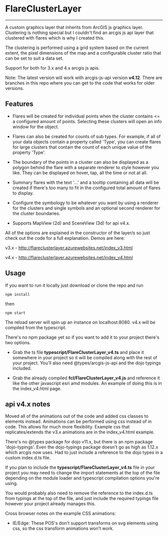 # FlareClusterLayer


----------------------------------------------------------------------------------------
A custom graphics layer that inherits from ArcGIS js graphics layer. Clustering is nothing special but I couldn't find an arcgis js api layer that clustered with flares which is why I created this.

The clustering is performed using a grid system based on the current extent, the pixel dimensions of the map and a configurable cluster ratio that can be set to suit a data set.

Support for both for 3.x and 4.x arcgis js apis.

Note: The latest version will work with arcgis-js-api version **v4.12**. There are branches in this repo where you can get to the code that works for older versions.

## Features

- Flares will be created for individual points when the cluster contains <= a configured amount of points. Selecting these clusters will open an info window for the object.

- Flares can also be created for counts of sub types. For example, if all of your data objects contain a property called 'Type', you can create flares for large clusters that contain the count of each unique value of the property 'Type'.

- The boundary of the points in a cluster can also be displayed as a polygon behind the flare with a separate renderer to style however you like. They can be displayed on hover, tap, all the time or not at all.

- Summary flares with the text '...' and a tooltip containing all data will be created if there's too many to fit in the configured total amount of flares to display.

- Configure the symbology to be whatever you want by using a renderer for the clusters and single symbols and an optional second renderer for the cluster boundaries.

- Supports MapView (2d) and SceneView (3d) for api v4.x.

All of the options are explained in the constructor of the layer/s so just check out the code for a full explanation. 
Demos are here:

v3.x - http://flareclusterlayer.azurewebsites.net/index_v3.html

v4.x - http://flareclusterlayer.azurewebsites.net/index_v4.html 


## Usage

If you want to run it locally just download or clone the repo and run

```npm install```

then

```npm start```

The reload server will spin up an instance on localhost:8080. v4.x will be compiled from the typescript.

There's no npm package yet so if you want to add it to your project there's two options.

- Grab the ts file **typescript/FlareClusterLayer_v4.ts** and place it somewhere in your project so it will be compiled along with the rest of your project. You'll also need @types/arcgis-js-api and the dojo typings included.

- Grab the already compiled **fcl/FlareClusterLayer_v4.js** and reference it like the other javascript esri amd modules. An example of doing this is in the index_v4.html page.


## api v4.x notes

Moved all of the animations out of the code and added css classes to elements instead. Animations can be performed using css instead of in code. This allows for much more flexibility. Example css that replicates/extends the v3.x animations are in the index_v4.html example.

There's no @types package for dojo v11.x, but there is an npm package 'dojo-typings'. Even the dojo-typings package doesn't go as high as 1.12.x which arcgis now uses. Had to just include a reference to the dojo types in a custom index.d.ts file.


If you plan to include the **typescript/FlareClusterLayer_v4.ts** file in your project you may need to change the import statements at the top of the file depending on the module loader and typescript compilation options you're using.

You would probably also need to remove the reference to the index.d.ts from typings at the top of the file, and just include the required typings file however your project already manages this.

 Cross browser notes on the example CSS animations:
  - IE/Edge: These POS's don't support transforms on svg elements using css, so the css transform animations won't work.


